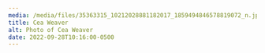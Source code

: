 ```yaml
---
media: /media/files/35363315_10212028881182017_1859494846578819072_n.jpeg
title: Cea Weaver
alt: Photo of Cea Weaver
date: 2022-09-28T10:16:00-0500
---
```

